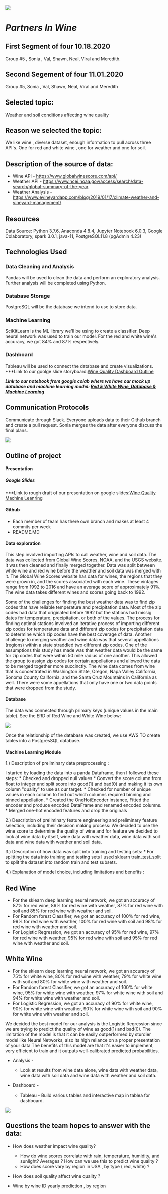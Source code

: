 ![](image/Vineyard-chalk-soil.jpg)

# *Partners In Wine*

## First Segment of four 10.18.2020 

Group #5 , Sonia , Val, Shawn, Neal, Viral and Meredith. 

## Second Segement of four 11.01.2020

Group #5, Sonia , Val, Shawn, Neal, Viral and Meredith 


## Selected topic:

Weather and soil conditions affecting wine quality

## Reason we selected the topic:

We like wine , diverse dataset, enough information to pull across three API's. One for red and white wine , one for weather and one for soil. 

## Description of the source of data:

* Wine API - https://www.globalwinescore.com/api/ 
* Weather API - https://www.ncei.noaa.gov/access/search/data-search/global-summary-of-the-year
* Weather Analysis - https://www.evineyardapp.com/blog/2019/01/17/climate-weather-and-vineyard-management/

## Resources

Data Source:  Python 3.7.6, Anaconda 4.8.4, Jupyter Notebook 6.0.3, Google Colaboratory, spark 3.0.1, java-11, PostgreSQL11.8 (pgAdmin 4.23)
 
## Technologies Used

### Data Cleaning and Analysis

Pandas will be used to clean the data and perform an exploratory analysis. Further analysis will be completed using Python.

### Database Storage

PostgreSQL will be the database we intend to use to store data.

### Machine Learning

SciKitLearn is the ML library we'll be using to create a classifier.  Deep neural network was used to train our model. For the red and white wine's accuracy, we got 84% and 87% respectively.

### Dashboard

Tableau will be used to connect the database and create visualizations. 
***Link to our goolge slide storyboard:[Wine Quality Dashboard Outline](https://docs.google.com/presentation/d/1EcvvVfTKL4tIiHU0a4hKMTTqq7IEtSOj4YtlxHUAT4Q/edit?usp=sharing)

***Link to our  notebook from google colab where we have our mock up database and machine learning model: [Red & White Wine_Database & Machine Learning](https://colab.research.google.com/drive/1HHpNHs4IPrtHj3WlnRHKqREtJmzaJNHD?usp=sharing)***

## Communication Protocols

Communicate through Slack.  Everyone uploads data to their Github branch and create a pull request.  Sonia merges the data after everyone discuss the final plans. 

![](image/RedandWhitepic.png)

## Outline of project 

#### Presentation 

  ##### Google Slides 
  ***Link to rough draft of our presentation on google slides:[Wine Quality Machine Leanring](https://docs.google.com/presentation/d/1-MctTWS8TrRcArjXzD5Xvzrx4bVrTv7aOP1SWWkiZ2g/edit?usp=sharing)

#### Github 

  * Each member of team has there own branch and makes at least 4 commits per week 
  * README.MD 

#### Data exploration 

This step involved importing APIs to call weather, wine and soil data. The data was collected from Global Wine Scores, NOAA, and the USGS website. It was then cleaned and finally merged together. Data was split between white wine and red wine before the weather and soil data was merged with it. The Global Wine Scores website has data for wines, the regions that they were grown in, and the scores associated with each wine. These vintages range from 1992 to 2016 and have an average score of approximately 91%. 
 The wine data takes different wines and scores going back to 1992.<p>

Some of the challenges for finding the best weather data was to find zip codes that have reliable temperature and precipitation data. Most of the zip codes had data that originated before 1992 but the stations had missig dates for temperature, precipitation, or both of the values. The process for finding optimal stations involved an iterative process of importing different zip codes for temperature data and different zip codes for precipitation data to determine which zip codes have the best coverage of data. Another challenge to merging weather and wine data was that several appellations (regions) within a state straddled two different zip codes. One of the assumptions this study has made was that weather data would be the same for zip codes that were within 50 mile radius of one another. This allowed the group to assign zip codes for certain appellations and allowed the data to be merged together more succinctly. The wine data comes from wine that is concentrated in Washington State, Oregon, Napa Valley California, Sonoma County California, and the Santa Cruz Mountains in California as well. There were some appellations that only have one or two data points that were dropped from the study.<p>

 #### Database 

  The data was connected through primary keys (unique values in the main table). See the ERD of Red Wine and White Wine below:
  
![](image/Red_White_Wine_ERD.png)

Once the relationship of the database was created, we use AWS TO create tables into a PostgresSQL database. 

#### Machine Learning Module 

   1.) Description of preliminary data preprocessing :
  
   I started by loading the data into a panda Dataframe, then I followed these steps:
    * Checked and dropped null values
    * Convert the score column from float to integer and split score into good(1) and bad(0) and making it its own column "quality" to use as our target. 
    * Checked for number of unique values in each column to find out which columns required binning and binned appellation. 
    * Created the OneHotEncoder instance,  Fitted the encoder and produce encoded DataFrame and renamed encoded columns.
    * Merged one-hot encoded features and drop the originals

  2.) Description of preliminary feature engineering and preliminary feature selection, including their decision making process:
  We decided to use the wine score to determine the quality of wine and for feature we decided to look at wine data by itself, wine data with weather data, wine data with soil data and wine data with weather and soil data.
  
  3.) Description of how data was split into training and testing sets:
     * For splitting the data into training and testing sets I used sklearn train_test_split to split the dataset into random train and test subsets.
  
  4.) Explanation of model choice, including limitations and benefits :
  
  ## Red Wine
   * For the sklearn deep learning neural network, we got an accuracy of 87% for red wine, 86% for red wine with weather, 87% for red wine with soil and 85% for red wine with weather and soil.
   * For Random forest Classifier, we got an accuracy of 100% for red wine, 99% for red wine with weather, 100% for red wine with soil and 98% for red wine with weather and soil. 
   * For Logistic Regression, we got an accuracy of 95% for red wine, 97% for red wine with weather, 95% for red wine with soil and 95% for red wine with weather and soil. 

  ## White Wine
   
   * For the sklearn deep learning neural network, we got an accuracy of 75% for white wine, 80% for red wine with weather, 79% for white wine with soil and 80% for white wine with weather and soil.
   * For Random forest Classifier, we got an accuracy of 100% for white wine, 95% for white wine with weather, 97% for white wine with soil and 94% for white wine with weather and soil. 
   * For Logistic Regression, we got an accuracy of 90% for white wine, 90% for white wine with weather, 90% for white wine with soil and 90% for white wine with weather and soil. 


We decided the best model for our analysis is the Logistic Regression since we are trying to predict the quality of wine as good(1) and bad(0). The limitation of the model is  that  it can be easily outperformed by sturdier model like  Neural Networks,  also its high reliance on a proper presentation of your data 
 The benefits of this model are that it's easier to implement,  very efficient to train and it outputs well-calibrated predicted probabilities.

* Analysis - 
  * Look at results from wine data alone, wine data with weather data, wine data with soil data and wine data with weather and soil data. 

* Dashboard - 
  * Tableau - Build various tables and interactive map in tablea for dashboard. 
  
![](image/rs_500x283-150522135111-amy-schumer-oversized-glass-of-wine.gif)

## Questions the team hopes to answer with the data:

* How does weather impact wine quality?
    * How do wine scores correlate with rain, temperature, humidity, and sunlight? Averages ? How can we use this to predict wine quality ? 
    * How does score vary by region in USA , by type ( red, white) ?
    
* How does soil quality affect wine quality ?

* Wine by wine ID yearly prediction , by region

